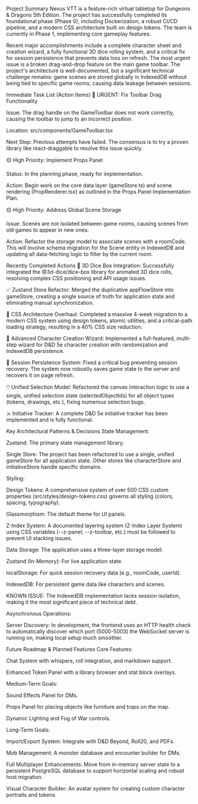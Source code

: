 Project Summary
Nexus VTT is a feature-rich virtual tabletop for Dungeons & Dragons 5th Edition. The project has successfully completed its foundational phase (Phase 0), including Dockerization, a robust CI/CD pipeline, and a modern CSS architecture built on design tokens. The team is currently in Phase 1, implementing core gameplay features.

Recent major accomplishments include a complete character sheet and creation wizard, a fully functional 3D dice rolling system, and a critical fix for session persistence that prevents data loss on refresh. The most urgent issue is a broken drag-and-drop feature on the main game toolbar. The project's architecture is well-documented, but a significant technical challenge remains: game scenes are stored globally in IndexedDB without being tied to specific game rooms, causing data leakage between sessions.

Immediate Task List (Action Items)
🔴 URGENT: Fix Toolbar Drag Functionality

Issue: The drag handle on the GameToolbar does not work correctly, causing the toolbar to jump to an incorrect position.

Location: src/components/GameToolbar.tsx

Next Step: Previous attempts have failed. The consensus is to try a proven library like react-draggable to resolve this issue quickly.

🟡 High Priority: Implement Props Panel

Status: In the planning phase, ready for implementation.

Action: Begin work on the core data layer (gameStore.ts) and scene rendering (PropRenderer.tsx) as outlined in the Props Panel Implementation Plan.

🟡 High Priority: Address Global Scene Storage

Issue: Scenes are not isolated between game rooms, causing scenes from old games to appear in new ones.

Action: Refactor the storage model to associate scenes with a roomCode. This will involve schema migration for the Scene entity in IndexedDB and updating all data-fetching logic to filter by the current room.

Recently Completed Actions
🎲 3D Dice Box Integration: Successfully integrated the @3d-dice/dice-box library for animated 3D dice rolls, resolving complex CSS positioning and API usage issues.

✅ Zustand Store Refactor: Merged the duplicative appFlowStore into gameStore, creating a single source of truth for application state and eliminating manual synchronization.

🎨 CSS Architecture Overhaul: Completed a massive 4-week migration to a modern CSS system using design tokens, atomic utilities, and a critical-path loading strategy, resulting in a 40% CSS size reduction.

👤 Advanced Character Creation Wizard: Implemented a full-featured, multi-step wizard for D&D 5e character creation with randomization and IndexedDB persistence.

🔄 Session Persistence System: Fixed a critical bug preventing session recovery. The system now robustly saves game state to the server and recovers it on page refresh.

🖱️ Unified Selection Model: Refactored the canvas interaction logic to use a single, unified selection state (selectedObjectIds) for all object types (tokens, drawings, etc.), fixing numerous selection bugs.

⚔️ Initiative Tracker: A complete D&D 5e initiative tracker has been implemented and is fully functional.

Key Architectural Patterns & Decisions
State Management:

Zustand: The primary state management library.

Single Store: The project has been refactored to use a single, unified gameStore for all application state. Other stores like characterStore and initiativeStore handle specific domains.

Styling:

Design Tokens: A comprehensive system of over 500 CSS custom properties (src/styles/design-tokens.css) governs all styling (colors, spacing, typography).

Glassmorphism: The default theme for UI panels.

Z-Index System: A documented layering system (Z-Index Layer System) using CSS variables (--z-panel, --z-toolbar, etc.) must be followed to prevent UI stacking issues.

Data Storage: The application uses a three-layer storage model:

Zustand (In-Memory): For live application state.

localStorage: For quick session recovery data (e.g., roomCode, userId).

IndexedDB: For persistent game data like characters and scenes.

KNOWN ISSUE: The IndexedDB implementation lacks session isolation, making it the most significant piece of technical debt.

Asynchronous Operations:

Server Discovery: In development, the frontend uses an HTTP health check to automatically discover which port (5000-5003) the WebSocket server is running on, making local setup much smoother.

Future Roadmap & Planned Features
Core Features:

Chat System with whispers, roll integration, and markdown support.

Enhanced Token Panel with a library browser and stat block overlays.

Medium-Term Goals:

Sound Effects Panel for DMs.

Props Panel for placing objects like furniture and traps on the map.

Dynamic Lighting and Fog of War controls.

Long-Term Goals:

Import/Export System: Integrate with D&D Beyond, Roll20, and PDFs.

Mob Management: A monster database and encounter builder for DMs.

Full Multiplayer Enhancements: Move from in-memory server state to a persistent PostgreSQL database to support horizontal scaling and robust host migration.

Visual Character Builder: An avatar system for creating custom character portraits and tokens.
